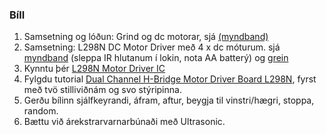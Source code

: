 ### Bíll
1. Samsetning og lóðun: Grind og dc motorar, sjá [(myndband)](https://youtu.be/oCacTJyINAM) 
1. Samsetning: L298N DC Motor Driver með 4 x dc móturum. sjá [myndband](https://youtu.be/WlQ-E6P1jkY) (sleppa IR hlutanum í lokin, nota AA batterý) og [grein](https://www.instructables.com/Simple-CAR-Arduino-IR-Controlled/)
1. Kynntu þér [L298N Motor Driver IC](https://lastminuteengineers.com/l298n-dc-stepper-driver-arduino-tutorial/#l298n-motor-driver-ic) 
1. Fylgdu tutorial [Dual Channel H-Bridge Motor Driver Board L298N](https://dronebotworkshop.com/dc-motors-l298n-h-bridge/), fyrst með tvö stilliviðnám og svo stýripinna.
1. Gerðu bílinn sjálfkeyrandi, áfram, aftur, beygja til vinstri/hægri, stoppa, random.
1. Bættu við árekstrarvarnarbúnaði með Ultrasonic.

<!--
#### L298N DC Motor Driver og batterý
L298N er með 2V drop, t.d. 6V mótor fær þá mest 4V

**Jumer ON**
- 5V regulator enabled og logic on.
- 5V input verður output pin með 0.5A til að knýja Arduino (notat vin pinna sem input).
- Max 12V
- Má alls ekki nota bæði batterí og 5V sem input.

**Jumper OFF**
- Arduino útvegar L298N rafmagn fyrir logic með 5V pinna á Arduino
- MAX 35V

-->
